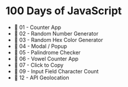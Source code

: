# 100 Days of JavaScript
- 🚀 01 - Counter App
- 🚀 02 - Random Number Generator
- 🚀 03 - Random Hex Color Generator
- 🚀 04 - Modal / Popup
- 🚀 05 - Palindrome Checker
- 🚀 06 - Vowel Counter App
- 🚀 07 - Click to Copy
- 🚀 09 - Input Field Character Count
- 🚀 12 - API Geolocation